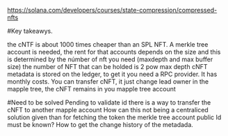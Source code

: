 https://solana.com/developers/courses/state-compression/compressed-nfts


#Key takeawys.

the cNTF is about 1000 times cheaper than an SPL NFT.
A merkle tree account is needed, the rent for that accounts depends on the size and this is determined by the númber of nft you need  (maxdepth and max buffer size) the number of NFT that can be holded is 2 pow max depth
cNFT metadata is stored on the ledger, to get it you need a RPC provider. It has monthly costs.
You can transfer cNFT, it just change lead owner in the mapple tree, the cNFT remains in you mapple tree account 

#Need to be solved
Pending to validate id there is a way to transfer the cNFT to another mapple account
How can this not being a centraliced solution given than for fetching the token the merkle tree account public Id must be known?
How to get the change history of the metadada.
